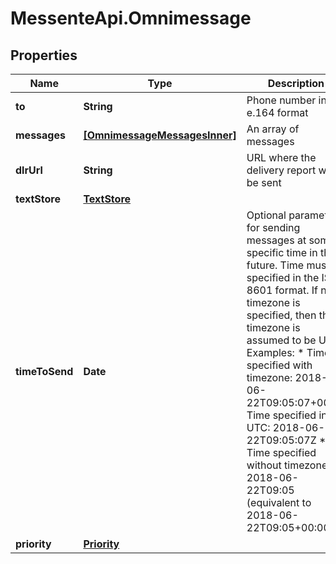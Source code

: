 # MessenteApi.Omnimessage

## Properties

Name | Type | Description | Notes
------------ | ------------- | ------------- | -------------
**to** | **String** | Phone number in e.164 format | 
**messages** | [**[OmnimessageMessagesInner]**](OmnimessageMessagesInner.md) | An array of messages | 
**dlrUrl** | **String** | URL where the delivery report will be sent | [optional] 
**textStore** | [**TextStore**](TextStore.md) |  | [optional] 
**timeToSend** | **Date** | Optional parameter for sending messages at some specific time in the future.   Time must be specified in the ISO-8601 format.   If no timezone is specified, then the timezone is assumed to be UTC    Examples:    * Time specified with timezone: 2018-06-22T09:05:07+00:00 Time specified in UTC: 2018-06-22T09:05:07Z   * Time specified without timezone: 2018-06-22T09:05 (equivalent to 2018-06-22T09:05+00:00) | [optional] 
**priority** | [**Priority**](Priority.md) |  | [optional] 


